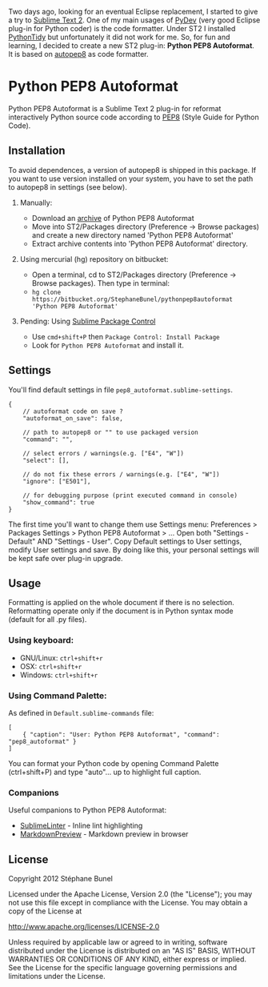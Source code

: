 Two days ago, looking for an eventual Eclipse replacement, I started to give a try to
[Sublime Text 2](http://www.sublimetext.com/).
One of my main usages of [PyDev](http://pydev.org/) (very good Eclipse plug-in for Python coder) is the code formatter.
Under ST2 I installed [PythonTidy](https://github.com/witsch/SublimePythonTidy) but unfortunately
it did not work for me.
So, for fun and learning, I decided to create a new ST2 plug-in: **Python PEP8 Autoformat**.
It is based on [autopep8](https://github.com/hhatto/autopep8) as code formatter.

# Python PEP8 Autoformat

Python PEP8 Autoformat is a Sublime Text 2 plug-in for reformat interactively Python source code according
to [PEP8](http://www.python.org/dev/peps/pep-0008/) (Style Guide for Python Code). 

## Installation

To avoid dependences, a version of autopep8 is shipped in this package. If you want to use version installed
on your system, you have to set the path to autopep8 in settings (see below).

1. Manually:
    + Download an [archive](https://bitbucket.org/StephaneBunel/pythonpep8autoformat/downloads) of Python PEP8 Autoformat
    + Move into ST2/Packages directory (Preference -> Browse packages) and create a new directory named 'Python PEP8 Autoformat'
    + Extract archive contents into 'Python PEP8 Autoformat' directory.

1. Using mercurial (hg) repository on bitbucket:
    + Open a terminal, cd to ST2/Packages directory (Preference -> Browse packages). Then type in terminal:
    + `hg clone https://bitbucket.org/StephaneBunel/pythonpep8autoformat 'Python PEP8 Autoformat'`

1. Pending: Using [Sublime Package Control](http://wbond.net/sublime_packages/package_control)
    + Use `cmd+shift+P` then `Package Control: Install Package`
    + Look for `Python PEP8 Autoformat` and install it.

## Settings

You'll find default settings in file `pep8_autoformat.sublime-settings`.

    {
        // autoformat code on save ?
        "autoformat_on_save": false,

        // path to autopep8 or "" to use packaged version
        "command": "",

        // select errors / warnings(e.g. ["E4", "W"])
        "select": [],

        // do not fix these errors / warnings(e.g. ["E4", "W"])
        "ignore": ["E501"],

        // for debugging purpose (print executed command in console)
        "show_command": true
    }

The first time you'll want to change them use Settings menu: Preferences > Packages Settings > Python PEP8 Autoformat > ...
Open both "Settings - Default" AND "Settings - User". Copy Default settings to User settings, modify
User settings and save. By doing like this, your personal settings will be kept safe over plug-in upgrade.

## Usage

Formatting is applied on the whole document if there is no selection.
Reformatting operate only if the document is in Python syntax mode (default for all .py files).

### Using keyboard:

- GNU/Linux: `ctrl+shift+r`
- OSX:       `ctrl+shift+r`
- Windows:   `ctrl+shift+r`

### Using Command Palette:

As defined in `Default.sublime-commands` file:

	[
	    { "caption": "User: Python PEP8 Autoformat", "command": "pep8_autoformat" }
	]

You can format your Python code by opening Command Palette (ctrl+shift+P)
and type "auto"... up to highlight full caption.

### Companions
Useful companions to Python PEP8 Autoformat:

+ [SublimeLinter](https://github.com/SublimeLinter/SublimeLinter) - Inline lint highlighting
+ [MarkdownPreview](https://github.com/revolunet/sublimetext-markdown-preview) - Markdown preview in browser

## License

Copyright 2012 Stéphane Bunel

Licensed under the Apache License, Version 2.0 (the "License");
you may not use this file except in compliance with the License.
You may obtain a copy of the License at

http://www.apache.org/licenses/LICENSE-2.0

Unless required by applicable law or agreed to in writing, software
distributed under the License is distributed on an "AS IS" BASIS,
WITHOUT WARRANTIES OR CONDITIONS OF ANY KIND, either express or implied.
See the License for the specific language governing permissions and
limitations under the License.

